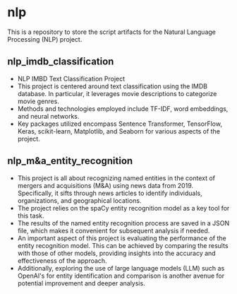 # nlp  
This is a repository to store the script artifacts for the Natural Language Processing (NLP) project.  

## nlp_imdb_classification  
- NLP IMBD Text Classification Project
- This project is centered around text classification using the IMDB database. In particular, it leverages movie descriptions to categorize movie genres.
- Methods and technologies employed include TF-IDF, word embeddings, and neural networks.
- Key packages utilized encompass Sentence Transformer, TensorFlow, Keras, scikit-learn, Matplotlib, and Seaborn for various aspects of the project.

## nlp_m&a_entity_recognition
- This project is all about recognizing named entities in the context of mergers and acquisitions (M&A) using news data from 2019. Specifically, it sifts through news articles to identify individuals, organizations, and geographical locations.
- The project relies on the spaCy entity recognition model as a key tool for this task.
- The results of the named entity recognition process are saved in a JSON file, which makes it convenient for subsequent analysis if needed.
- An important aspect of this project is evaluating the performance of the entity recognition model. This can be achieved by comparing the results with those of other models, providing insights into the accuracy and effectiveness of the approach.
- Additionally, exploring the use of large language models (LLM) such as OpenAI's for entity identification and comparison is another avenue for potential improvement and deeper analysis.
